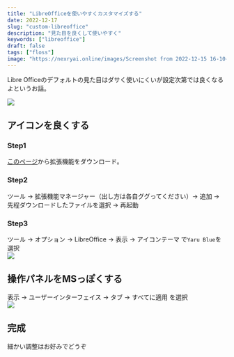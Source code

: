 ```yaml
---
title: "LibreOfficeを使いやすくカスタマイズする"
date: 2022-12-17
slug: "custom-libreoffice"
description: "見た目を良くして使いやすく"
keywords: ["libreoffice"]
draft: false
tags: ["floss"]
image: "https://nexryai.online/images/Screenshot from 2022-12-15 16-10-47.png"
---
```


Libre Officeのデフォルトの見た目はダサく使いにくいが設定次第では良くなるよというお話。<br>

<img src="/images/Screenshot from 2022-12-15 16-10-47.png">

## アイコンを良くする

### Step1
[このページ](https://extensions.libreoffice.org/en/extensions/show/20617)から拡張機能をダウンロード。

### Step2
ツール → 拡張機能マネージャー（出し方は各自ググってください）→ 追加 → 先程ダウンロードしたファイルを選択 → 再起動

### Step3
ツール → オプション → LibreOffice → 表示 → アイコンテーマ  で`Yaru Blue`を選択<br>
<img src="/images/Screenshot from 2022-12-15 16-06-31.png">

## 操作パネルをMSっぽくする
表示 → ユーザーインターフェイス → タブ → すべてに適用 を選択 <br>
<img src="/images/Screenshot from 2022-12-15 16-09-48.png">

## 完成
細かい調整はお好みでどうぞ
